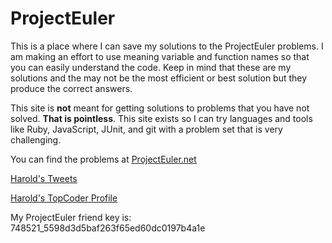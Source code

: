 # ProjectEuler
This is a place where I can save my solutions to the ProjectEuler problems.
I am making an effort to use meaning variable and function names 
so that you can easily understand the code. Keep in mind that these are
my solutions and the may not be the most efficient or best solution
but they produce the correct answers.

This site is __not__ meant for getting solutions to problems that you
have not solved.  __That is pointless__.  This site exists so I can 
try languages and tools like Ruby, JavaScript, JUnit, and git with
a problem set that is very challenging. 

You can find the problems at [ProjectEuler.net](https://projecteuler.net/archives)

[Harold's Tweets](https://twitter.com/HaroldAlmon)

[Harold's TopCoder Profile](http://community.topcoder.com/tc;jsessionid=FWAAl1ndYsqkGOsm4g02fg**.tomcat_tc01?module=MemberProfile&cr=40124359)

My ProjectEuler friend key is: 748521_5598d3d5baf263f65ed60dc0197b4a1e
#
